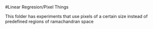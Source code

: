 #Linear Regresion/Pixel Things

This folder has experiments that use pixels of a certain size instead of  predefined regions of ramachandran space
